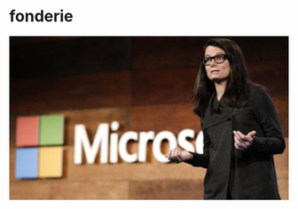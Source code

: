 # fonderie

![](https://github.com/zwartepoester/fonderie/blob/master/BIOS/ArtBoard%20Image%20(397).jpg)
